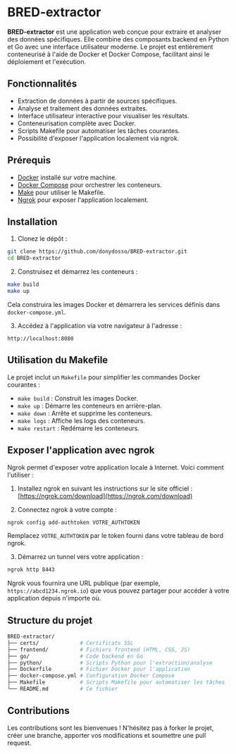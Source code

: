 # BRED-extractor

**BRED-extractor** est une application web conçue pour extraire et analyser des données spécifiques. Elle combine des composants backend en Python et Go avec une interface utilisateur moderne. Le projet est entièrement conteneurisé à l'aide de Docker et Docker Compose, facilitant ainsi le déploiement et l'exécution.

## Fonctionnalités

* Extraction de données à partir de sources spécifiques.
* Analyse et traitement des données extraites.
* Interface utilisateur interactive pour visualiser les résultats.
* Conteneurisation complète avec Docker.
* Scripts Makefile pour automatiser les tâches courantes.
* Possibilité d'exposer l'application localement via ngrok.

## Prérequis

* [Docker](https://www.docker.com/) installé sur votre machine.
* [Docker Compose](https://docs.docker.com/compose/) pour orchestrer les conteneurs.
* [Make](https://www.gnu.org/software/make/) pour utiliser le Makefile.
* [Ngrok](https://ngrok.com/) pour exposer l'application localement.

## Installation

1. Clonez le dépôt :

```bash
git clone https://github.com/donydosso/BRED-extractor.git
cd BRED-extractor
```

2. Construisez et démarrez les conteneurs :

```bash
make build
make up
```

Cela construira les images Docker et démarrera les services définis dans `docker-compose.yml`.

3. Accédez à l'application via votre navigateur à l'adresse :

```
http://localhost:8080
```

## Utilisation du Makefile

Le projet inclut un `Makefile` pour simplifier les commandes Docker courantes :

* `make build` : Construit les images Docker.
* `make up` : Démarre les conteneurs en arrière-plan.
* `make down` : Arrête et supprime les conteneurs.
* `make logs` : Affiche les logs des conteneurs.
* `make restart` : Redémarre les conteneurs.

## Exposer l'application avec ngrok

Ngrok permet d'exposer votre application locale à Internet. Voici comment l'utiliser :

1. Installez ngrok en suivant les instructions sur le site officiel :
   [https://ngrok.com/download](https://ngrok.com/download)

2. Connectez ngrok à votre compte :

```bash
ngrok config add-authtoken VOTRE_AUTHTOKEN
```

Remplacez `VOTRE_AUTHTOKEN` par le token fourni dans votre tableau de bord ngrok.

3. Démarrez un tunnel vers votre application :

```bash
ngrok http 8443
```

Ngrok vous fournira une URL publique (par exemple, `https://abcd1234.ngrok.io`) que vous pouvez partager pour accéder à votre application depuis n'importe où.

## Structure du projet

```bash
BRED-extractor/
├── certs/             # Certificats SSL
├── frontend/          # Fichiers frontend (HTML, CSS, JS)
├── go/                # Code backend en Go
├── python/            # Scripts Python pour l'extraction/analyse
├── Dockerfile         # Fichier Docker pour l'application
├── docker-compose.yml # Configuration Docker Compose
├── Makefile           # Scripts Makefile pour automatiser les tâches
└── README.md          # Ce fichier
```

## Contributions

Les contributions sont les bienvenues ! N'hésitez pas à forker le projet, créer une branche, apporter vos modifications et soumettre une pull request.
